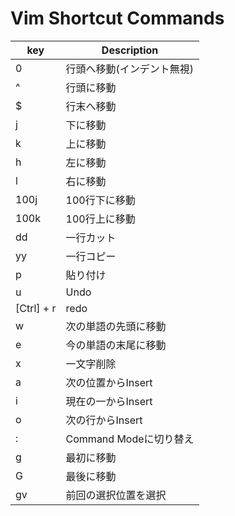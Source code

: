 # Vim Shortcut Commands

| key | Description |
| ---- | ---- |
| 0 | 行頭へ移動(インデント無視) |
| ^ | 行頭に移動 |
| $ | 行末へ移動 |
| j | 下に移動 |
| k | 上に移動 |
| h | 左に移動 |
| l | 右に移動 |
| 100j | 100行下に移動 |
| 100k | 100行上に移動 |
| dd | 一行カット |
| yy | 一行コピー |
| p | 貼り付け |
| u | Undo |
| [Ctrl] + r | redo |
| w | 次の単語の先頭に移動 |
| e | 今の単語の末尾に移動 |
| x | 一文字削除 |
| a | 次の位置からInsert |
| i | 現在の一からInsert |
| o | 次の行からInsert |
| : | Command Modeに切り替え |
| g | 最初に移動 |
| G | 最後に移動 |
| gv | 前回の選択位置を選択 |

